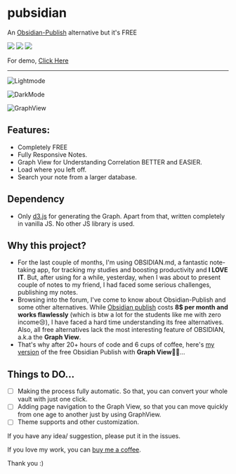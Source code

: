 # pubsidian
An [Obsidian-Publish](https://obsidian.md/publish) alternative but it's FREE

![](https://img.shields.io/badge/Initial%20Build-Success-brightgreen) ![](https://img.shields.io/badge/Final%20Release-Work%20in%20Progress-yellowgreen) ![](https://img.shields.io/badge/Demo-Active-brightgreen)

For demo, [Click Here](https://yoursamlan.github.io/pubsidian)

---


![Lightmode](https://user-images.githubusercontent.com/33586885/127748655-8621a2cd-ee11-4834-8431-98ae413543a2.png)

![DarkMode](https://user-images.githubusercontent.com/33586885/127748617-77223cdf-d3d2-43db-aaa7-618e824d1c22.png)

![GraphView](https://user-images.githubusercontent.com/33586885/127748717-7c65dd5e-5ced-4d41-96dc-e9b10c0d4975.png)


## Features:
- Completely FREE
- Fully Responsive Notes.
- Graph View for Understanding Correlation BETTER and EASIER.
- Load where you left off.
- Search your note from a larger database.

## Dependency
- Only [d3.js](https://d3js.org) for generating the Graph. Apart from that, written completely in vanilla JS. No other JS library is used.

## Why this project?
- For the last couple of months, I'm using OBSIDIAN.md, a fantastic note-taking app, for tracking my studies and boosting productivity and **I LOVE IT**. But, after using for a while, yesterday, when I was about to present couple of notes to my friend, I had faced some serious challenges, publishing my notes.
- Browsing into the forum, I've come to know about Obsidian-Publish and some other alternatives. While [Obsidian publish](https://obsidian.md/publish) costs **8$ per month and works flawlessly** (which is btw a lot for the students like me with zero income😢), I have faced a hard time understanding its free alternatives. Also, all free alternatives lack the most interesting feature of OBSIDIAN, a.k.a the **Graph View**.
- That's why after 20+ hours of code and 6 cups of coffee, here's [my version](https://yoursamlan.github.io/pubsidian) of the free Obsidian Publish with **Graph View**🥳🥳...

## Things to DO...
- [ ] Making the process fully automatic. So that, you can convert your whole vault with just one click.
- [ ] Adding page navigation to the Graph View, so that you can move quickly from one age to another just by using GraphView.
- [ ] Theme supports and other customization.

If you have any idea/ suggestion, please put it in the issues.

If you love my work, you can [buy me a coffee](https://www.buymeacoffee.com/yoursamlan).

Thank you :)
